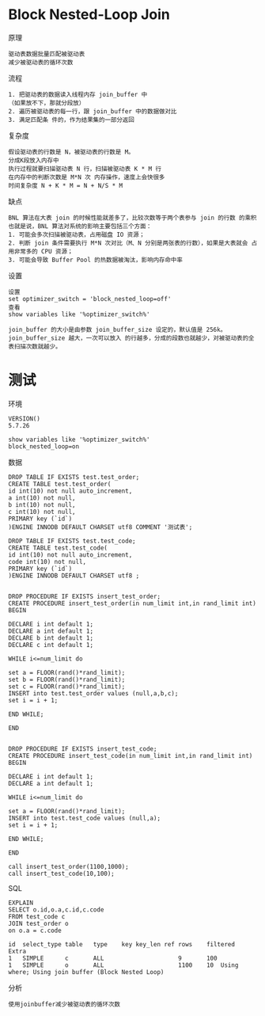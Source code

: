 
# Block Nested-Loop Join

原理

	驱动表数据批量匹配被驱动表
	减少被驱动表的循环次数

流程

	1. 把驱动表的数据读入线程内存 join_buffer 中
	（如果放不下，那就分段放）
	2. 遍历被驱动表的每一行，跟 join_buffer 中的数据做对比
	3. 满足匹配条 件的，作为结果集的一部分返回


复杂度

	假设驱动表的行数是 N，被驱动表的行数是 M。
	分成K段放入内存中
	执行过程就要扫描驱动表 N 行，扫描被驱动表 K * M 行
	在内存中的判断次数是 M*N 次 内存操作，速度上会快很多
	时间复杂度 N + K * M = N + N/S * M 

缺点

	BNL 算法在大表 join 的时候性能就差多了，比较次数等于两个表参与 join 的行数 的乘积	
	也就是说，BNL 算法对系统的影响主要包括三个方面：
	1. 可能会多次扫描被驱动表，占用磁盘 IO 资源； 
	2. 判断 join 条件需要执行 M*N 次对比（M、N 分别是两张表的行数），如果是大表就会 占用非常多的 CPU 资源； 
	3. 可能会导致 Buffer Pool 的热数据被淘汰，影响内存命中率


设置

	设置
	set optimizer_switch = 'block_nested_loop=off'
	查看
	show variables like '%optimizer_switch%' 
	
	join_buffer 的大小是由参数 join_buffer_size 设定的，默认值是 256k。
	join_buffer_size 越大，一次可以放入 的行越多，分成的段数也就越少，对被驱动表的全表扫描次数就越少。


# 测试

环境

	VERSION()
	5.7.26
	
	show variables like '%optimizer_switch%' 
	block_nested_loop=on

数据

	DROP TABLE IF EXISTS test.test_order;
	CREATE TABLE test.test_order(
	id int(10) not null auto_increment,
	a int(10) not null,
	b int(10) not null,
	c int(10) not null,
	PRIMARY key (`id`)
	)ENGINE INNODB DEFAULT CHARSET utf8 COMMENT '测试表';
	
	DROP TABLE IF EXISTS test.test_code;
	CREATE TABLE test.test_code(
	id int(10) not null auto_increment,
	code int(10) not null,
	PRIMARY key (`id`)
	)ENGINE INNODB DEFAULT CHARSET utf8 ;

	
	DROP PROCEDURE IF EXISTS insert_test_order;
	CREATE PROCEDURE insert_test_order(in num_limit int,in rand_limit int)
	BEGIN

	DECLARE i int default 1;
	DECLARE a int default 1;
	DECLARE b int default 1;
	DECLARE c int default 1;

	WHILE i<=num_limit do

	set a = FLOOR(rand()*rand_limit);
	set b = FLOOR(rand()*rand_limit);
	set c = FLOOR(rand()*rand_limit);
	INSERT into test.test_order values (null,a,b,c);
	set i = i + 1;

	END WHILE;

	END

	
	DROP PROCEDURE IF EXISTS insert_test_code;
	CREATE PROCEDURE insert_test_code(in num_limit int,in rand_limit int)
	BEGIN

	DECLARE i int default 1;
	DECLARE a int default 1;

	WHILE i<=num_limit do

	set a = FLOOR(rand()*rand_limit);
	INSERT into test.test_code values (null,a);
	set i = i + 1;

	END WHILE;

	END

	call insert_test_order(1100,1000);
	call insert_test_code(10,100);


SQL 

	EXPLAIN	
	SELECT o.id,o.a,c.id,c.code
	FROM test_code c
	JOIN test_order o
	on o.a = c.code

	id	select_type	table	type	key	key_len	ref	rows	filtered	Extra
	1	SIMPLE		c		ALL						9		100	
	1	SIMPLE		o		ALL						1100	10	Using where; Using join buffer (Block Nested Loop)

分析

	使用joinbuffer减少被驱动表的循环次数











	
